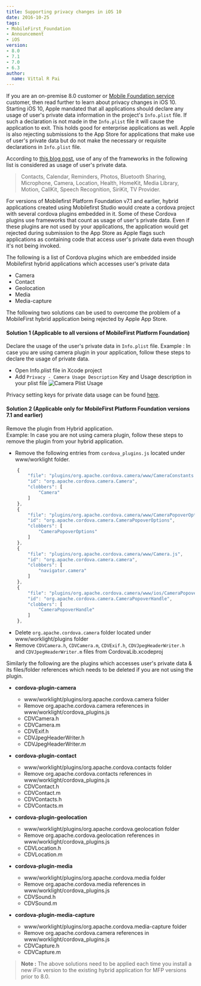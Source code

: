 ```yaml
---
title: Supporting privacy changes in iOS 10
date: 2016-10-25
tags:
- MobileFirst_Foundation
- Announcement
- iOS
version:
- 8.0
- 7.1
- 7.0
- 6.3
author:
  name: Vittal R Pai
---
```

If you are an on-premise 8.0 customer or [Mobile Foundation service](https://console.bluemix.net/catalog/services/mobile-foundation) customer, then read further to learn about privacy changes in iOS 10.
Starting iOS 10, Apple mandated that all applications should declare any usage of user's private data information in the project's `Info.plist` file. If such a declaration is not made in the `Info.plist` file it will cause the application to exit. This holds good for enterprise applications as well.
Apple is also rejecting submissions to the App Store for applications that make use of user's private data but do not make the necessary or requisite declarations in `Info.plist` file.

According to [this blog post](http://useyourloaf.com/blog/privacy-settings-in-ios-10/), use of any of the frameworks in the following list is considered as usage of user's private data.

> Contacts, Calendar, Reminders, Photos, Bluetooth Sharing, Microphone, Camera, Location, Health, HomeKit, Media Library, Motion, CallKit, Speech Recognition, SiriKit, TV Provider.

For versions of Mobilefirst Platform Foundation v7.1 and earlier, hybrid applications created using Mobilefirst Studio would create a cordova project with several cordova plugins embedded in it. Some of these Cordova plugins use frameworks that count as usage of user's private data. Even if these plugins are not used by your applications, the application would get rejected during submission to the App Store as Apple flags such applications as containing code that access user's private data even though it's not being invoked.

The following is a list of Cordova plugins which are embedded inside Mobilefirst hybrid applications which accesses user's private data

- Camera
- Contact
- Geolocation
- Media
- Media-capture

The following two solutions can be used to overcome the problem of a MobileFirst hybrid application being rejected by Apple App Store.

#### Solution 1 (Applicable to all versions of MobileFirst Platform Foundation)

Declare the usage of the user's private data in `Info.plist` file.
Example : In case you are using camera plugin in your application, follow these steps to declare the usage of private data.

- Open Info.plist file in Xcode project
- Add `Privacy - Camera Usage Description` Key and Usage description in your plist file
![Camera Plist Usage]({{site.baseurl}}/assets/blog/2016-10-24-supporting-privacy-changes-in-ios-10/camera-usage.png)

Privacy setting keys for private data usage can be found [here](https://developer.apple.com/library/content/documentation/General/Reference/InfoPlistKeyReference/Articles/CocoaKeys.html).

#### Solution 2 (Applicable only for MobileFirst Platform Foundation versions 7.1 and earlier)

Remove the plugin from Hybrid application.  
Example: In case you are not using camera plugin, follow these steps to remove the plugin from your hybrid application.

- Remove the following entries from `cordova_plugins.js` located under www/worklight folder.

```javascript
    {
        "file": "plugins/org.apache.cordova.camera/www/CameraConstants.js",
        "id": "org.apache.cordova.camera.Camera",
        "clobbers": [
            "Camera"
        ]
    },
    {
        "file": "plugins/org.apache.cordova.camera/www/CameraPopoverOptions.js",
        "id": "org.apache.cordova.camera.CameraPopoverOptions",
        "clobbers": [
            "CameraPopoverOptions"
        ]
    },
    {
        "file": "plugins/org.apache.cordova.camera/www/Camera.js",
        "id": "org.apache.cordova.camera.camera",
        "clobbers": [
            "navigator.camera"
        ]
    },
    {
        "file": "plugins/org.apache.cordova.camera/www/ios/CameraPopoverHandle.js",
        "id": "org.apache.cordova.camera.CameraPopoverHandle",
        "clobbers": [
            "CameraPopoverHandle"
        ]
    },
```
- Delete `org.apache.cordova.camera` folder located under www/worklight/plugins folder
- Remove `CDVCamera.h`, `CDVCamera.m`, `CDVExif.h`, `CDVJpegHeaderWriter.h` and `CDVJpegHeaderWriter.m` files from CordovaLib.xcodeproj

Similarly the following are the plugins which accesses user's private data & its files/folder references which needs to be deleted if you are not using the plugin.

* **cordova-plugin-camera**
    - www/worklight/plugins/org.apache.cordova.camera folder
    - Remove org.apache.cordova.camera references in www/worklight/cordova_plugins.js
    - CDVCamera.h
    - CDVCamera.m
    - CDVExif.h
    - CDVJpegHeaderWriter.h
    - CDVJpegHeaderWriter.m

* **cordova-plugin-contact**
    - www/worklight/plugins/org.apache.cordova.contacts folder
    - Remove org.apache.cordova.contacts references in www/worklight/cordova_plugins.js
    - CDVContact.h
    - CDVContact.m
    - CDVContacts.h
    - CDVContacts.m   

* **cordova-plugin-geolocation**
    - www/worklight/plugins/org.apache.cordova.geolocation folder
    - Remove org.apache.cordova.geolocation references in www/worklight/cordova_plugins.js
    - CDVLocation.h
    - CDVLocation.m

* **cordova-plugin-media**
    - www/worklight/plugins/org.apache.cordova.media folder
    - Remove org.apache.cordova.media references in www/worklight/cordova_plugins.js
    - CDVSound.h
    - CDVSound.m    

* **cordova-plugin-media-capture**
    - www/worklight/plugins/org.apache.cordova.media-capture folder
    - Remove org.apache.cordova.camera references in www/worklight/cordova_plugins.js
    - CDVCapture.h
    - CDVCapture.m  

> **Note :** The above solutions need to be applied each time you install a new iFix version to the existing hybrid application for MFP versions prior to 8.0.
>
